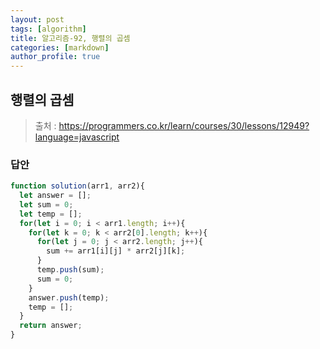 ```yaml
---
layout: post
tags: [algorithm]
title: 알고리즘-92, 행렬의 곱셈
categories: [markdown]
author_profile: true
---
```


## 행렬의 곱셈

> 출처 : <https://programmers.co.kr/learn/courses/30/lessons/12949?language=javascript>

### 답안

```javascript
function solution(arr1, arr2){
  let answer = [];
  let sum = 0;
  let temp = [];
  for(let i = 0; i < arr1.length; i++){
    for(let k = 0; k < arr2[0].length; k++){
      for(let j = 0; j < arr2.length; j++){
        sum += arr1[i][j] * arr2[j][k];
      }
      temp.push(sum);
      sum = 0;
    }
    answer.push(temp);
    temp = [];
  }
  return answer;
}

```
